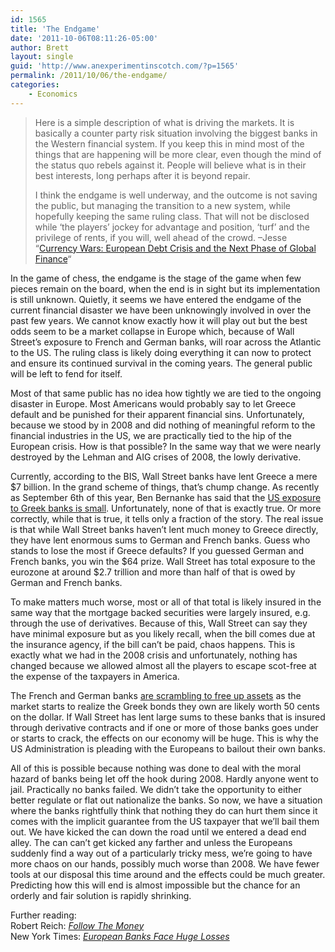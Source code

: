 ```yaml
---
id: 1565
title: 'The Endgame'
date: '2011-10-06T08:11:26-05:00'
author: Brett
layout: single
guid: 'http://www.anexperimentinscotch.com/?p=1565'
permalink: /2011/10/06/the-endgame/
categories:
    - Economics
---
```


> Here is a simple description of what is driving the markets. It is basically a counter party risk situation involving the biggest banks in the Western financial system. If you keep this in mind most of the things that are happening will be more clear, even though the mind of the status quo rebels against it. People will believe what is in their best interests, long perhaps after it is beyond repair.
> 
> I think the endgame is well underway, and the outcome is not saving the public, but managing the transition to a new system, while hopefully keeping the same ruling class. That will not be disclosed while ‘the players’ jockey for advantage and position, ‘turf’ and the privilege of rents, if you will, well ahead of the crowd. –Jesse “[Currency Wars: European Debt Crisis and the Next Phase of Global Finance](http://jessescrossroadscafe.blogspot.com/2011/10/administrative-note.html)“

In the game of chess, the endgame is the stage of the game when few pieces remain on the board, when the end is in sight but its implementation is still unknown. Quietly, it seems we have entered the endgame of the current financial disaster we have been unknowingly involved in over the past few years. We cannot know exactly how it will play out but the best odds seem to be a market collapse in Europe which, because of Wall Street’s exposure to French and German banks, will roar across the Atlantic to the US. The ruling class is likely doing everything it can now to protect and ensure its continued survival in the coming years. The general public will be left to fend for itself.

Most of that same public has no idea how tightly we are tied to the ongoing disaster in Europe. Most Americans would probably say to let Greece default and be punished for their apparent financial sins. Unfortunately, because we stood by in 2008 and did nothing of meaningful reform to the financial industries in the US, we are practically tied to the hip of the European crisis. How is that possible? In the same way that we were nearly destroyed by the Lehman and AIG crises of 2008, the lowly derivative.

Currently, according to the BIS, Wall Street banks have lent Greece a mere $7 billion. In the grand scheme of things, that’s chump change. As recently as September 6th of this year, Ben Bernanke has said that the [US exposure to Greek banks is small](http://www.marketwatch.com/story/bernanke-us-exposure-to-periphery-manageable-2011-09-06). Unfortunately, none of that is exactly true. Or more correctly, while that is true, it tells only a fraction of the story. The real issue is that while Wall Street banks haven’t lent much money to Greece directly, they have lent enormous sums to German and French banks. Guess who stands to lose the most if Greece defaults? If you guessed German and French banks, you win the $64 prize. Wall Street has total exposure to the eurozone at around $2.7 trillion and more than half of that is owed by German and French banks.

To make matters much worse, most or all of that total is likely insured in the same way that the mortgage backed securities were largely insured, e.g. through the use of derivatives. Because of this, Wall Street can say they have minimal exposure but as you likely recall, when the bill comes due at the insurance agency, if the bill can’t be paid, chaos happens. This is exactly what we had in the 2008 crisis and unfortunately, nothing has changed because we allowed almost all the players to escape scot-free at the expense of the taxpayers in America.

The French and German banks [are scrambling to free up assets](http://dealbook.nytimes.com/2011/10/04/banks-in-europe-face-huge-losses-from-greece/) as the market starts to realize the Greek bonds they own are likely worth 50 cents on the dollar. If Wall Street has lent large sums to these banks that is insured through derivative contracts and if one or more of those banks goes under or starts to crack, the effects on our economy will be huge. This is why the US Administration is pleading with the Europeans to bailout their own banks.

All of this is possible because nothing was done to deal with the moral hazard of banks being let off the hook during 2008. Hardly anyone went to jail. Practically no banks failed. We didn’t take the opportunity to either better regulate or flat out nationalize the banks. So now, we have a situation where the banks rightfully think that nothing they do can hurt them since it comes with the implicit guarantee from the US taxpayer that we’ll bail them out. We have kicked the can down the road until we entered a dead end alley. The can can’t get kicked any farther and unless the Europeans suddenly find a way out of a particularly tricky mess, we’re going to have more chaos on our hands, possibly much worse than 2008. We have fewer tools at our disposal this time around and the effects could be much greater. Predicting how this will end is almost impossible but the chance for an orderly and fair solution is rapidly shrinking.

Further reading:  
Robert Reich: *[Follow The Money](http://robertreich.org/post/11033625495)*  
New York Times: *[European Banks Face Huge Losses](http://dealbook.nytimes.com/2011/10/04/banks-in-europe-face-huge-losses-from-greece/)*